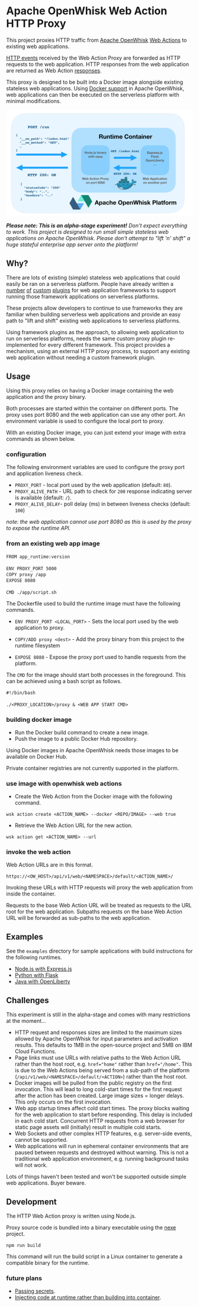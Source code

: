 # Apache OpenWhisk Web Action HTTP Proxy

This project proxies HTTP traffic from [Apache OpenWhisk](http://openwhisk.incubator.apache.org/) [Web Actions](https://github.com/apache/incubator-openwhisk/blob/master/docs/webactions.md) to existing web applications.

[HTTP events](https://github.com/apache/incubator-openwhisk/blob/master/docs/webactions.md#http-context) received by the Web Action Proxy are forwarded as HTTP requests to the web application. HTTP responses from the web application are returned as Web Action [responses](https://github.com/apache/incubator-openwhisk/blob/master/docs/webactions.md#handling-http-requests-with-actions).

This proxy is designed to be built into a Docker image alongside existing stateless web applications. Using [Docker support](https://github.com/apache/incubator-openwhisk/blob/master/docs/actions-docker.md) in Apache OpenWhisk, web applications can then be executed on the serverless platform with minimal modifications.

![Web Action Proxy](./web-action-proxy.png)

_**Please note: This is an alpha-stage experiment!** Don't expect everything to work. This project is designed to run small simple stateless web applications on Apache OpenWhisk. Please don't attempt to "lift 'n' shift" a huge stateful enterprise app server onto the platform!_

## Why?

There are lots of existing (simple) stateless web applications that could easily be ran on a serverless platform. People have already written a [number](https://github.com/IBM/expressjs-openwhisk) [of](https://github.com/claudiajs/claudia) [custom](https://github.com/logandk/serverless-wsgi) [plugins](https://github.com/Miserlou/Zappa) for web application frameworks to support running those framework applications on serverless platforms.

These projects allow developers to continue to use frameworks they are familiar when building serverless web applications and provide an easy path to "lift and shift" existing web applications to serverless platforms.

Using framework plugins as the approach, to allowing web application to run on serverless platforms, needs the same custom proxy plugin re-implemented for every different framework. This project provides a mechanism, using an external HTTP proxy process, to support any existing web application without needing a custom framework plugin.

## Usage

Using this proxy relies on having a Docker image containing the web application and the proxy binary.

Both processes are started within the container on different ports. The proxy uses port 8080 and the web application can use any other port. An environment variable is used to configure the local port to proxy.

With an existing Docker image, you can just extend your image with extra commands as shown below.

### configuration

The following environment variables are used to configure the proxy port and application liveness check.

- `PROXY_PORT` - local port used by the web application (default: `80`).
- `PROXY_ALIVE_PATH` - URL path to check for `200` response indicating server is available (default: `/`).
- `PROXY_ALIVE_DELAY`- poll delay (ms) in between liveness checks (default: `100`)

*note: the web application cannot use port 8080 as this is used by the proxy to expose the runtime API.* 

### from an existing web app image

```
FROM app_runtime:version

ENV PROXY_PORT 5000
COPY proxy /app
EXPOSE 8080

CMD ./app/script.sh
```

The Dockerfile used to build the runtime image must have the following commands.

- `ENV PROXY_PORT <LOCAL_PORT>` - Sets the local port used by the web application to proxy.

- `COPY/ADD proxy <dest>` - Add the proxy binary from this project to the runtime filesystem 
- `EXPOSE 8080` - Expose the proxy port used to handle requests from the platform.

The `CMD` for the image should start both processes in the foreground. This can be achieved using a bash script as follows.

```
#!/bin/bash

./<PROXY_LOCATION>/proxy & <WEB APP START CMD>
```

### building docker image

- Run the Docker build command to create a new image.
- Push the image to a public Docker Hub repository.

Using Docker images in Apache OpenWhisk needs those images to be available on Docker Hub.

Private container registries are not currently supported in the platform.

### use image with openwhisk web actions

- Create the Web Action from the Docker image with the following command.

```
wsk action create <ACTION_NAME> --docker <REPO/IMAGE> --web true
```

- Retrieve the Web Action URL for the new action.

```
wsk action get <ACTION_NAME> --url
```

### invoke the web action

Web Action URLs are in this format.

```
https://<OW_HOST>/api/v1/web/<NAMESPACE>/default/<ACTION_NAME>/
```

Invoking these URLs with HTTP requests will proxy the web application from inside the container.

Requests to the base Web Action URL will be treated as requests to the URL root for the web application. Subpaths requests on the base Web Action URL will be forwarded as sub-paths to the web application.

## Examples

See the `examples` directory for sample applications with build instructions for the following runtimes.

- [Node.js with Express.js](./examples/nodejs+express)
- [Python with Flask](./examples/python+flask)
- [Java with OpenLiberty](./examples/java+openliberty)

## Challenges

This experiment is still in the alpha-stage and comes with many restrictions at the moment...

- HTTP request and responses sizes are limited to the maximum sizes allowed by Apache OpenWhisk for input parameters and activation results. This defaults to 1MB in the open-source project and 5MB on IBM Cloud Functions.
- Page links must use URLs with relative paths to the Web Action URL rather than the host root, e.g. `href="home"` rather than `href="/home"`. This is due to the Web Actions being served from a sub-path of the platform  (`/api/v1/web/<NAMESPACE>/default/<ACTION>`) rather than the host root.
- Docker images will be pulled from the public registry on the first invocation. This will lead to long cold-start times for the first request after the action has been created. Large image sizes = longer delays. This only occurs on the first invocation.
- Web app startup times affect cold start times. The proxy blocks waiting for the web application to start before responding. This delay is included in each cold start. Concurrent HTTP requests from a web browser for static page assets will (initially) result in multiple cold starts.
- Web Sockets and other complex HTTP features, e.g. server-side events, cannot be supported.
- Web applications will run in ephemeral container environments that are paused between requests and destroyed without warning. This is not a traditional web application environment, e.g. running background tasks will not work. 

Lots of things haven't been tested and won't be supported outside simple web applications. Buyer beware.

## Development

The HTTP Web Action proxy is written using Node.js. 

Proxy source code is bundled into a binary executable using the [nexe](https://github.com/nexe/nexe) project.

```
npm run build
```

This command will run the build script in a Linux container to generate a compatible binary for the runtime.

### future plans

- [Passing secrets](https://github.com/jthomas/openwhisk-web-action-http-proxy/issues/1).
- [Injecting code at runtime rather than building into container](https://github.com/jthomas/openwhisk-web-action-http-proxy/issues/2).
